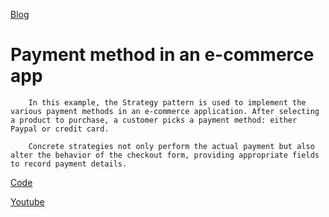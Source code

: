 [Blog](https://refactoring.guru/design-patterns/strategy
)



# Payment method in an e-commerce app
        In this example, the Strategy pattern is used to implement the various payment methods in an e-commerce application. After selecting a product to purchase, a customer picks a payment method: either Paypal or credit card.
    
        Concrete strategies not only perform the actual payment but also alter the behavior of the checkout form, providing appropriate fields to record payment details.
[Code](https://refactoring.guru/design-patterns/strategy/java/example) 

[ Youtube ](https://www.youtube.com/watch?v=v9ejT8FO-7I&t=98s&ab_channel=ChristopherOkhravi)
